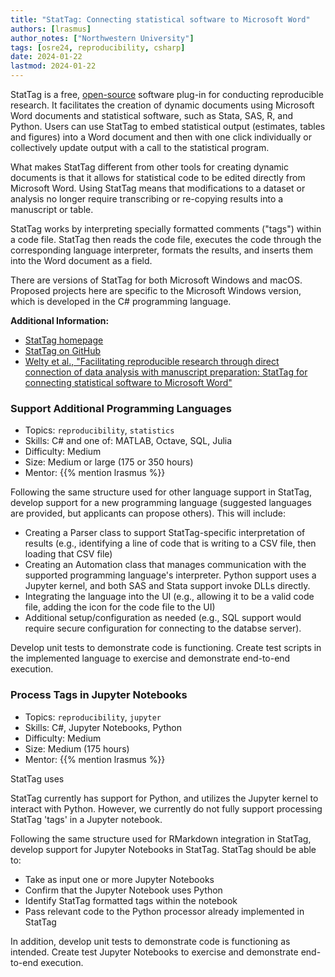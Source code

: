 ```yaml
---
title: "StatTag: Connecting statistical software to Microsoft Word"
authors: [lrasmus]
author_notes: ["Northwestern University"]
tags: [osre24, reproducibility, csharp]
date: 2024-01-22
lastmod: 2024-01-22
---
```


StatTag is a free, [open-source](https://github.com/stattag) software plug-in for conducting reproducible research. It facilitates the creation of dynamic documents using Microsoft Word documents and statistical software, such as Stata, SAS, R, and Python. Users can use StatTag to embed statistical output (estimates, tables and figures) into a Word document and then with one click individually or collectively update output with a call to the statistical program.

What makes StatTag different from other tools for creating dynamic documents is that it allows for statistical code to be edited directly from Microsoft Word.  Using StatTag means that modifications to a dataset or analysis no longer require transcribing or re-copying results into a manuscript or table.

StatTag works by interpreting specially formatted comments ("tags") within a code file.  StatTag then reads the code file, executes the code through the corresponding language interpreter, formats the results, and inserts them into the Word document as a field.

There are versions of StatTag for both Microsoft Windows and macOS. Proposed projects here are specific to the Microsoft Windows version, which is developed in the C# programming language.

**Additional Information:**

* [StatTag homepage](https://sites.northwestern.edu/stattag/)
* [StatTag on GitHub](https://github.com/stattag)
* [Welty et al., "Facilitating reproducible research through direct connection of data analysis with manuscript preparation: StatTag for connecting statistical software to Microsoft Word"](https://pubmed.ncbi.nlm.nih.gov/33215069/)


### Support Additional Programming Languages

* Topics: `reproducibility`, `statistics`
* Skills: C# and one of: MATLAB, Octave, SQL, Julia
* Difficulty: Medium
* Size: Medium or large (175 or 350 hours)
* Mentor: {{% mention lrasmus %}}

Following the same structure used for other language support in StatTag, develop support for a new programming language (suggested languages are provided, but applicants can propose others).  This will include:

* Creating a Parser class to support StatTag-specific interpretation of results (e.g., identifying a line of code that is writing to a CSV file, then loading that CSV file)
* Creating an Automation class that manages communication with the supported programming language's interpreter.  Python support uses a Jupyter kernel, and both SAS and Stata support invoke DLLs directly.
* Integrating the language into the UI (e.g., allowing it to be a valid code file, adding the icon for the code file to the UI)
* Additional setup/configuration as needed (e.g., SQL support would require secure configuration for connecting to the databse server).

Develop unit tests to demonstrate code is functioning.  Create test scripts in the implemented language to exercise and demonstrate end-to-end execution.


### Process Tags in Jupyter Notebooks

* Topics: `reproducibility`, `jupyter`
* Skills: C#, Jupyter Notebooks, Python
* Difficulty: Medium
* Size: Medium (175 hours)
* Mentor: {{% mention lrasmus %}}

StatTag uses

StatTag currently has support for Python, and utilizes the Jupyter kernel to interact with Python.  However, we currently do not fully support processing StatTag 'tags' in a Jupyter notebook.

Following the same structure used for RMarkdown integration in StatTag, develop support for Jupyter Notebooks in StatTag.  StatTag should be able to:

* Take as input one or more Jupyter Notebooks
* Confirm that the Jupyter Notebook uses Python
* Identify StatTag formatted tags within the notebook
* Pass relevant code to the Python processor already implemented in StatTag

In addition, develop unit tests to demonstrate code is functioning as intended.  Create test Jupyter Notebooks to exercise and demonstrate end-to-end execution.

